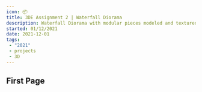 ```yaml
---
icon: 📦
title: 3DE Assignment 2 | Waterfall Diorama
description: Waterfall Diorama with modular pieces modeled and textured in Maya and Substance Painter. Environment and Shaders built in Unity
started: 01/12/2021
date: 2021-12-01
tags: 
 - "2021"
 - projects
 - 3D
---
```


## First Page
